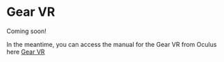 # Gear VR

Coming soon!

In the meantime, you can access the manual for the Gear VR from Oculus here [Gear VR](https://product-guides.oculus.com/en-us/documentation/gear-vr/latest/concepts/ug-a-us-using-gear-vr/)
